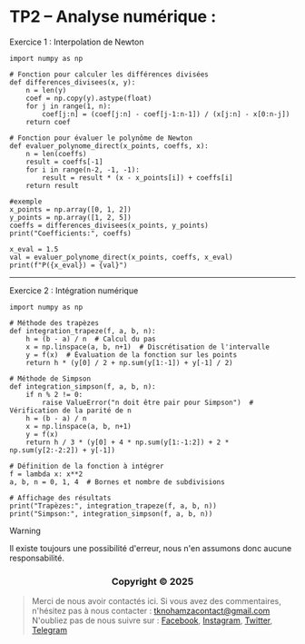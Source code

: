 # TP2 – Analyse numérique :


Exercice 1 : Interpolation de Newton

```shell
import numpy as np

# Fonction pour calculer les différences divisées
def differences_divisees(x, y):
    n = len(y)
    coef = np.copy(y).astype(float)
    for j in range(1, n):
        coef[j:n] = (coef[j:n] - coef[j-1:n-1]) / (x[j:n] - x[0:n-j])
    return coef

# Fonction pour évaluer le polynôme de Newton
def evaluer_polynome_direct(x_points, coeffs, x):
    n = len(coeffs)
    result = coeffs[-1]
    for i in range(n-2, -1, -1):
        result = result * (x - x_points[i]) + coeffs[i]
    return result

#exemple
x_points = np.array([0, 1, 2])
y_points = np.array([1, 2, 5])
coeffs = differences_divisees(x_points, y_points)
print("Coefficients:", coeffs)

x_eval = 1.5
val = evaluer_polynome_direct(x_points, coeffs, x_eval)
print(f"P({x_eval}) = {val}")
```


---

Exercice 2 : Intégration numérique

```shell
import numpy as np

# Méthode des trapèzes
def integration_trapeze(f, a, b, n):
    h = (b - a) / n  # Calcul du pas
    x = np.linspace(a, b, n+1)  # Discrétisation de l'intervalle
    y = f(x)  # Évaluation de la fonction sur les points
    return h * (y[0] / 2 + np.sum(y[1:-1]) + y[-1] / 2)

# Méthode de Simpson
def integration_simpson(f, a, b, n):
    if n % 2 != 0:
        raise ValueError("n doit être pair pour Simpson")  # Vérification de la parité de n
    h = (b - a) / n
    x = np.linspace(a, b, n+1)
    y = f(x)
    return h / 3 * (y[0] + 4 * np.sum(y[1:-1:2]) + 2 * np.sum(y[2:-2:2]) + y[-1])

# Définition de la fonction à intégrer
f = lambda x: x**2
a, b, n = 0, 1, 4  # Bornes et nombre de subdivisions

# Affichage des résultats
print("Trapèzes:", integration_trapeze(f, a, b, n))
print("Simpson:", integration_simpson(f, a, b, n))
```

> [!WARNING]
> Il existe toujours une possibilité d'erreur, nous n'en assumons donc aucune responsabilité.

</p>
<h3 align="center">Copyright © 2025</h3>
<p align="center">
</p>

> Merci de nous avoir contactés ici. Si vous avez des commentaires, n'hésitez pas à nous contacter :
tknohamzacontact@gmail.com
N'oubliez pas de nous suivre sur :
<a href="https://facebook.com/tknohamza">Facebook</a>, <a href="https://instagram.com/r/tknohamza">Instagram</a>, <a href="https://twitter.com/tknohamza">Twitter</a>, <a href="https://t.me/tknohamzachannel">Telegram</a>
